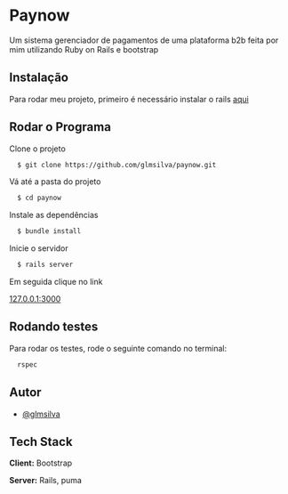 
# Paynow

Um sistema gerenciador de pagamentos de uma plataforma b2b feita por mim utilizando Ruby on Rails e bootstrap

## Instalação 

Para rodar meu projeto, primeiro é necessário instalar o rails
[aqui](http://guides.railsgirls.com/guides-ptbr/install)



    
## Rodar o Programa

Clone o projeto

```bash
  $ git clone https://github.com/glmsilva/paynow.git
```

Vá até a pasta do projeto

```bash
  $ cd paynow
```

Instale as dependências

```bash
  $ bundle install
```

Inicie o servidor

```bash
  $ rails server
```
Em seguida clique no link 

[127.0.0.1:3000](127.0.0.1:3000)

  
## Rodando testes

Para rodar os testes, rode o seguinte comando no terminal:

```bash
  rspec
```

  
## Autor

- [@glmsilva](https://www.github.com/glmsilva)

  
## Tech Stack

**Client:** Bootstrap

**Server:** Rails, puma

  
